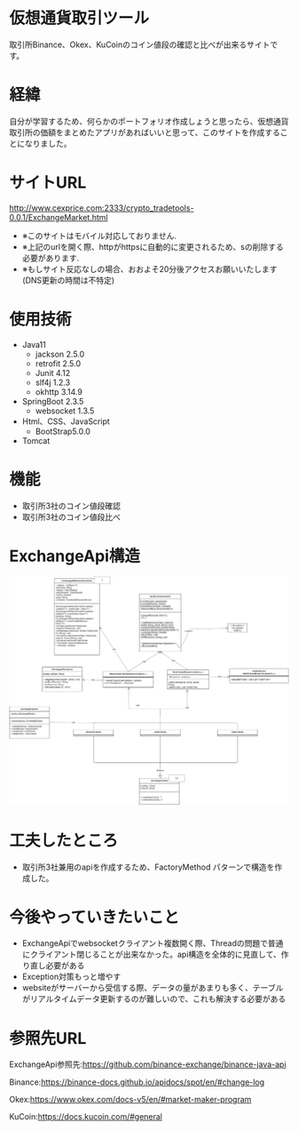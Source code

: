 # 仮想通貨取引ツール
取引所Binance、Okex、KuCoinのコイン値段の確認と比べが出来るサイトです。
# 経緯
自分が学習するため、何らかのポートフォリオ作成しょうと思ったら、仮想通貨取引所の価額をまとめたアプリがあればいいと思って、このサイトを作成することになりました。
# サイトURL
http://www.cexprice.com:2333/crypto_tradetools-0.0.1/ExchangeMarket.html
- ※このサイトはモバイル対応しておりません.
- ※上記のurlを開く際、httpがhttpsに自動的に変更されるため、sの削除する必要があります.
- ※もしサイト反応なしの場合、おおよそ20分後アクセスお願いいたします(DNS更新の時間は不特定)
# 使用技術
- Java11
  - jackson 2.5.0
  - retrofit 2.5.0
  - Junit 4.12
  - slf4j 1.2.3
  - okhttp 3.14.9
- SpringBoot 2.3.5
  - websocket 1.3.5
- Html、CSS、JavaScript
  - BootStrap5.0.0
- Tomcat

# 機能
- 取引所3社のコイン値段確認
- 取引所3社のコイン値段比べ
# ExchangeApi構造
  ![ExchangeApi構造](https://github.com/RexLittle/crypto_tradetools/blob/main/ExchangeApiClassUml.jpg)
# 工夫したところ
  - 取引所3社兼用のapiを作成するため、FactoryMethod パターンで構造を作成した。

# 今後やっていきたいこと
  - ExchangeApiでwebsocketクライアント複数開く際、Threadの問題で普通にクライアント閉じることが出来なかった。api構造を全体的に見直して、作り直し必要がある
  - Exception対策もっと増やす
  - websiteがサーバーから受信する際、データの量があまりも多く、テーブルがリアルタイムデータ更新するのが難しいので、これも解決する必要がある
# 参照先URL

  ExchangeApi参照先:https://github.com/binance-exchange/binance-java-api
  
  Binance:https://binance-docs.github.io/apidocs/spot/en/#change-log
  
  Okex:https://www.okex.com/docs-v5/en/#market-maker-program
  
  KuCoin:https://docs.kucoin.com/#general
